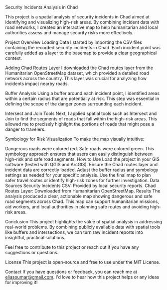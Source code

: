 Security Incidents Analysis in Chad

This project is a spatial analysis of security incidents in Chad aimed at identifying and visualizing high-risk areas. By combining incident data with road networks, I created an interactive map to help humanitarian and local authorities assess and manage security risks more effectively.

Project Overview
Loading Data
I started by importing the CSV files containing the recorded security incidents in Chad. Each incident point was carefully added as a layer to the basemap to provide a clear geographical context.

Adding Chad Routes Layer
I downloaded the Chad routes layer from the Humanitarian OpenStreetMap dataset, which provided a detailed road network across the country. This layer was crucial for analyzing how incidents impact nearby roads.

Buffer Analysis
Using a buffer around each incident point, I identified areas within a certain radius that are potentially at risk. This step was essential in defining the scope of the danger zones surrounding each incident.

Intersect and Join Tools
Next, I applied spatial tools such as Intersect and Join to find the segments of roads that fall within the high-risk areas. This allowed me to precisely highlight the portions of roads that might pose a danger to travelers.

Symbology for Risk Visualization
To make the map visually intuitive:

Dangerous roads were colored red.
Safe roads were colored green.
This symbology approach ensures that users can easily distinguish between high-risk and safe road segments.
How to Use
Load the project in your GIS software (tested with QGIS and ArcGIS).
Ensure the Chad routes layer and incident data are correctly loaded.
Adjust the buffer radius and symbology settings as needed for your specific analysis.
Use the final map to plan safer travel routes or identify high-risk zones for further investigation.
Data Sources
Security Incidents CSV: Provided by local security reports.
Chad Routes Layer: Downloaded from Humanitarian OpenStreetMap.
Results
The analysis produced a clear, actionable map showing dangerous and safe road segments across Chad. This map can support humanitarian missions, aid workers, and local authorities in planning safe routes and avoiding high-risk areas.

Conclusion
This project highlights the value of spatial analysis in addressing real-world problems. By combining publicly available data with spatial tools like buffers and intersections, we can turn raw incident reports into insightful, practical solutions.

Feel free to contribute to this project or reach out if you have any suggestions or questions.

License
This project is open-source and free to use under the MIT License.

Contact
If you have questions or feedback, you can reach me at eliasoumar@gmail.com. I'd love to hear how this project helps or any ideas for improving it!

